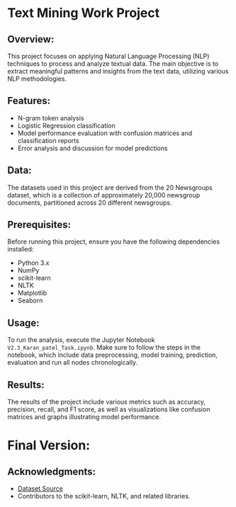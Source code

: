 # Text Mining Work Project

## Overview:
This project focuses on applying Natural Language Processing (NLP) techniques to process and analyze textual data. The main objective is to extract meaningful patterns and insights from the text data, utilizing various NLP methodologies.

## Features:
- N-gram token analysis
- Logistic Regression classification
- Model performance evaluation with confusion matrices and classification reports
- Error analysis and discussion for model predictions

## Data:
The datasets used in this project are derived from the 20 Newsgroups dataset, which is a collection of approximately 20,000 newsgroup documents, partitioned across 20 different newsgroups.

## Prerequisites:
Before running this project, ensure you have the following dependencies installed:
- Python 3.x
- NumPy
- scikit-learn
- NLTK
- Matplotlib
- Seaborn

## Usage:
To run the analysis, execute the Jupyter Notebook `V2.3_Karan_patel_Task.ipynb`. Make sure to follow the steps in the notebook, which include data preprocessing, model training, prediction, evaluation and run all nodes chronologically.

## Results:
The results of the project include various metrics such as accuracy, precision, recall, and F1 score, as well as visualizations like confusion matrices and graphs illustrating model performance.

# Final Version:

## Acknowledgments:
- [Dataset Source](http://qwone.com/~jason/20Newsgroups/)
- Contributors to the scikit-learn, NLTK, and related libraries.
